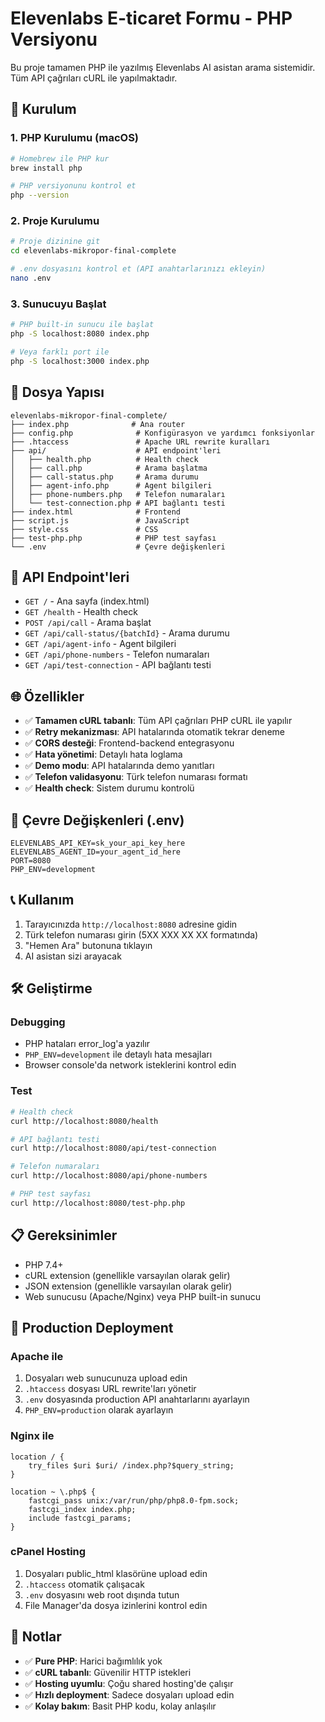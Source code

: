 # Elevenlabs E-ticaret Formu - PHP Versiyonu

Bu proje tamamen PHP ile yazılmış Elevenlabs AI asistan arama sistemidir. Tüm API çağrıları cURL ile yapılmaktadır.

## 🚀 Kurulum

### 1. PHP Kurulumu (macOS)

```bash
# Homebrew ile PHP kur
brew install php

# PHP versiyonunu kontrol et
php --version
```

### 2. Proje Kurulumu

```bash
# Proje dizinine git
cd elevenlabs-mikropor-final-complete

# .env dosyasını kontrol et (API anahtarlarınızı ekleyin)
nano .env
```

### 3. Sunucuyu Başlat

```bash
# PHP built-in sunucu ile başlat
php -S localhost:8080 index.php

# Veya farklı port ile
php -S localhost:3000 index.php
```

## 📁 Dosya Yapısı

```
elevenlabs-mikropor-final-complete/
├── index.php              # Ana router
├── config.php              # Konfigürasyon ve yardımcı fonksiyonlar
├── .htaccess               # Apache URL rewrite kuralları
├── api/                    # API endpoint'leri
│   ├── health.php          # Health check
│   ├── call.php            # Arama başlatma
│   ├── call-status.php     # Arama durumu
│   ├── agent-info.php      # Agent bilgileri
│   ├── phone-numbers.php   # Telefon numaraları
│   └── test-connection.php # API bağlantı testi
├── index.html              # Frontend
├── script.js               # JavaScript
├── style.css               # CSS
├── test-php.php            # PHP test sayfası
└── .env                    # Çevre değişkenleri
```

## 🔧 API Endpoint'leri

- `GET /` - Ana sayfa (index.html)
- `GET /health` - Health check
- `POST /api/call` - Arama başlat
- `GET /api/call-status/{batchId}` - Arama durumu
- `GET /api/agent-info` - Agent bilgileri
- `GET /api/phone-numbers` - Telefon numaraları
- `GET /api/test-connection` - API bağlantı testi

## 🌐 Özellikler

- ✅ **Tamamen cURL tabanlı**: Tüm API çağrıları PHP cURL ile yapılır
- ✅ **Retry mekanizması**: API hatalarında otomatik tekrar deneme
- ✅ **CORS desteği**: Frontend-backend entegrasyonu
- ✅ **Hata yönetimi**: Detaylı hata loglama
- ✅ **Demo modu**: API hatalarında demo yanıtları
- ✅ **Telefon validasyonu**: Türk telefon numarası formatı
- ✅ **Health check**: Sistem durumu kontrolü

## 🔑 Çevre Değişkenleri (.env)

```env
ELEVENLABS_API_KEY=sk_your_api_key_here
ELEVENLABS_AGENT_ID=your_agent_id_here
PORT=8080
PHP_ENV=development
```

## 📞 Kullanım

1. Tarayıcınızda `http://localhost:8080` adresine gidin
2. Türk telefon numarası girin (5XX XXX XX XX formatında)
3. "Hemen Ara" butonuna tıklayın
4. AI asistan sizi arayacak

## 🛠️ Geliştirme

### Debugging
- PHP hataları error_log'a yazılır
- `PHP_ENV=development` ile detaylı hata mesajları
- Browser console'da network isteklerini kontrol edin

### Test
```bash
# Health check
curl http://localhost:8080/health

# API bağlantı testi
curl http://localhost:8080/api/test-connection

# Telefon numaraları
curl http://localhost:8080/api/phone-numbers

# PHP test sayfası
curl http://localhost:8080/test-php.php
```

## 📋 Gereksinimler

- PHP 7.4+
- cURL extension (genellikle varsayılan olarak gelir)
- JSON extension (genellikle varsayılan olarak gelir)
- Web sunucusu (Apache/Nginx) veya PHP built-in sunucu

## 🚀 Production Deployment

### Apache ile
1. Dosyaları web sunucunuza upload edin
2. `.htaccess` dosyası URL rewrite'ları yönetir
3. `.env` dosyasında production API anahtarlarını ayarlayın
4. `PHP_ENV=production` olarak ayarlayın

### Nginx ile
```nginx
location / {
    try_files $uri $uri/ /index.php?$query_string;
}

location ~ \.php$ {
    fastcgi_pass unix:/var/run/php/php8.0-fpm.sock;
    fastcgi_index index.php;
    include fastcgi_params;
}
```

### cPanel Hosting
1. Dosyaları public_html klasörüne upload edin
2. `.htaccess` otomatik çalışacak
3. `.env` dosyasını web root dışında tutun
4. File Manager'da dosya izinlerini kontrol edin

## 📝 Notlar

- ✅ **Pure PHP**: Harici bağımlılık yok
- ✅ **cURL tabanlı**: Güvenilir HTTP istekleri
- ✅ **Hosting uyumlu**: Çoğu shared hosting'de çalışır
- ✅ **Hızlı deployment**: Sadece dosyaları upload edin
- ✅ **Kolay bakım**: Basit PHP kodu, kolay anlaşılır 